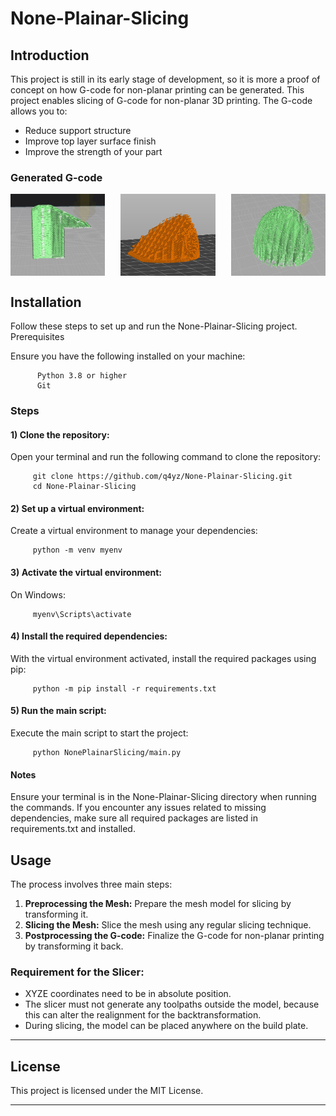 # None-Plainar-Slicing 

## Introduction
This project is still in its early stage of development, so it is more a proof of concept on how G-code for non-planar printing can be generated. This project enables slicing of G-code for non-planar 3D printing. The G-code allows you to:

- Reduce support structure
- Improve top layer surface finish
- Improve the strength of your part
    
### Generated G-code

<div style="display: flex; justify-content: space-between;">
  <img src="images/GCodeExample1.JPG" alt="Image 1" style="width: 30%;">
  <img src="images/GCodeExample2.JPG" alt="Image 2" style="width: 30%;">
  <img src="images/GCodeExample3.JPG" alt="Image 3" style="width: 30%;">
</div>

## Installation

Follow these steps to set up and run the None-Plainar-Slicing project.
Prerequisites

Ensure you have the following installed on your machine:

          Python 3.8 or higher
          Git

### Steps
#### 1) Clone the repository:
Open your terminal and run the following command to clone the repository:

         git clone https://github.com/q4yz/None-Plainar-Slicing.git
         cd None-Plainar-Slicing

#### 2) Set up a virtual environment:
Create a virtual environment to manage your dependencies:

         python -m venv myenv

#### 3) Activate the virtual environment:
On Windows:

         myenv\Scripts\activate

#### 4) Install the required dependencies:
With the virtual environment activated, install the required packages using pip:

         python -m pip install -r requirements.txt

#### 5) Run the main script:
Execute the main script to start the project:

         python NonePlainarSlicing/main.py

#### Notes
Ensure your terminal is in the None-Plainar-Slicing directory when running the commands.
If you encounter any issues related to missing dependencies, make sure all required packages are listed in requirements.txt and installed.

## Usage 

The process involves three main steps:

1. **Preprocessing the Mesh:** Prepare the mesh model for slicing by transforming it.
2. **Slicing the Mesh:** Slice the mesh using any regular slicing technique.
3. **Postprocessing the G-code:** Finalize the G-code for non-planar printing by transforming it back.

### Requirement for the Slicer:

- XYZE coordinates need to be in absolute position.
- The slicer must not generate any toolpaths outside the model, because this can alter the realignment for the backtransformation.
- During slicing, the model can be placed anywhere on the build plate.

---
## License 

This project is licensed under the MIT License.

---
